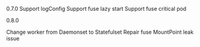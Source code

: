 0.7.0
Support logConfig
Support fuse lazy start
Support fuse critical pod

0.8.0

Change worker from Daemonset to Statefulset
Repair fuse MountPoint leak issue
